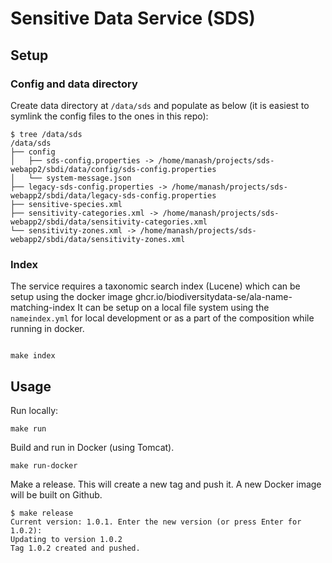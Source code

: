 # Sensitive Data Service (SDS)

## Setup

### Config and data directory
Create data directory at `/data/sds` and populate as below (it is easiest to symlink the config files to the ones in this repo):
```
$ tree /data/sds
/data/sds
├── config
│   ├── sds-config.properties -> /home/manash/projects/sds-webapp2/sbdi/data/config/sds-config.properties
│   └── system-message.json
├── legacy-sds-config.properties -> /home/manash/projects/sds-webapp2/sbdi/data/legacy-sds-config.properties
├── sensitive-species.xml
├── sensitivity-categories.xml -> /home/manash/projects/sds-webapp2/sbdi/data/sensitivity-categories.xml
└── sensitivity-zones.xml -> /home/manash/projects/sds-webapp2/sbdi/data/sensitivity-zones.xml
```

### Index
The service requires a taxonomic search index (Lucene) which can be setup using the docker image ghcr.io/biodiversitydata-se/ala-name-matching-index
It can be setup on a local file system using the `nameindex.yml` for local development or as a part of the composition while running in docker.
```

make index
```

## Usage
Run locally:
```
make run
```

Build and run in Docker (using Tomcat).
```
make run-docker
```

Make a release. This will create a new tag and push it. A new Docker image will be built on Github.
```
$ make release
Current version: 1.0.1. Enter the new version (or press Enter for 1.0.2): 
Updating to version 1.0.2
Tag 1.0.2 created and pushed.
```
